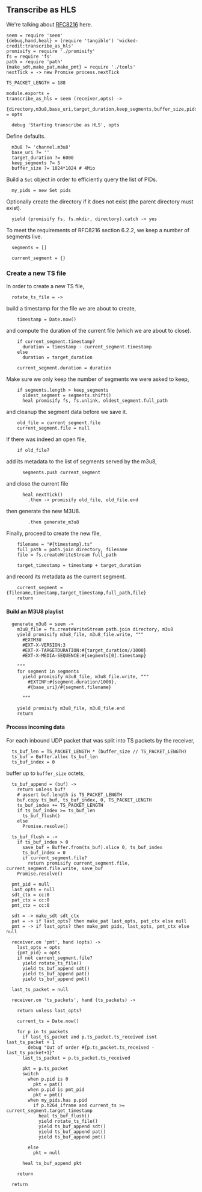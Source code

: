 Transcribe as HLS
-----------------

We're talking about [RFC8216](https://tools.ietf.org/html/rfc8216) here.

    seem = require 'seem'
    {debug,hand,heal} = (require 'tangible') 'wicked-credit:transcribe_as_hls'
    promisify = require './promisify'
    fs = require 'fs'
    path = require 'path'
    {make_sdt,make_pat,make_pmt} = require './tools'
    nextTick = -> new Promise process.nextTick

    TS_PACKET_LENGTH = 188

    module.exports =
    transcribe_as_hls = seem (receiver,opts) ->
      {directory,m3u8,base_uri,target_duration,keep_segments,buffer_size,pids} = opts

      debug 'Starting transcribe as HLS', opts

Define defaults.

      m3u8 ?= 'channel.m3u8'
      base_uri ?= ''
      target_duration ?= 6000
      keep_segments ?= 5
      buffer_size ?= 1024*1024 # 4Mio

Build a `Set` object in order to efficiently query the list of PIDs.

      my_pids = new Set pids

Optionally create the directory if it does not exist (the parent directory must exist).

      yield (promisify fs, fs.mkdir, directory).catch -> yes

To meet the requirements of RFC8216 section 6.2.2, we keep a number of segments live.

      segments = []

      current_segment = {}

### Create a new TS file

In order to create a new TS file,

      rotate_ts_file = ->

build a timestamp for the file we are about to create,

        timestamp = Date.now()

and compute the duration of the current file (which we are about to close).

        if current_segment.timestamp?
          duration = timestamp - current_segment.timestamp
        else
          duration = target_duration

        current_segment.duration = duration

Make sure we only keep the number of segments we were asked to keep,

        if segments.length > keep_segments
          oldest_segment = segments.shift()
          heal promisify fs, fs.unlink, oldest_segment.full_path

and cleanup the segment data before we save it.

        old_file = current_segment.file
        current_segment.file = null

If there was indeed an open file,

        if old_file?

add its metadata to the list of segments served by the m3u8,

          segments.push current_segment

and close the current file

          heal nextTick()
            .then -> promisify old_file, old_file.end

then generate the new M3U8.

            .then generate_m3u8

Finally, proceed to create the new file,

        filename = "#{timestamp}.ts"
        full_path = path.join directory, filename
        file = fs.createWriteStream full_path

        target_timestamp = timestamp + target_duration

and record its metadata as the current segment.

        current_segment = {filename,timestamp,target_timestamp,full_path,file}
        return

#### Build an M3U8 playlist

      generate_m3u8 = seem ->
        m3u8_file = fs.createWriteStream path.join directory, m3u8
        yield promisify m3u8_file, m3u8_file.write, """
          #EXTM3U
          #EXT-X-VERSION:3
          #EXT-X-TARGETDURATION:#{target_duration//1000}
          #EXT-X-MEDIA-SEQUENCE:#{segments[0].timestamp}

        """
        for segment in segments
          yield promisify m3u8_file, m3u8_file.write, """
            #EXTINF:#{segment.duration/1000},
            #{base_uri}/#{segment.filename}

          """

        yield promisify m3u8_file, m3u8_file.end
        return

#### Process incoming data

For each inbound UDP packet that was split into TS packets by the receiver,

      ts_buf_len = TS_PACKET_LENGTH * (buffer_size // TS_PACKET_LENGTH)
      ts_buf = Buffer.alloc ts_buf_len
      ts_buf_index = 0

buffer up to `buffer_size` octets,

      ts_buf_append = (buf) ->
        return unless buf?
        # assert buf.length is TS_PACKET_LENGTH
        buf.copy ts_buf, ts_buf_index, 0, TS_PACKET_LENGTH
        ts_buf_index += TS_PACKET_LENGTH
        if ts_buf_index >= ts_buf_len
          ts_buf_flush()
        else
          Promise.resolve()

      ts_buf_flush = ->
        if ts_buf_index > 0
          save_buf = Buffer.from(ts_buf).slice 0, ts_buf_index
          ts_buf_index = 0
          if current_segment.file?
            return promisify current_segment.file, current_segment.file.write, save_buf
        Promise.resolve()

      pmt_pid = null
      last_opts = null
      sdt_ctx = cc:0
      pat_ctx = cc:0
      pmt_ctx = cc:0

      sdt = -> make_sdt sdt_ctx
      pat = -> if last_opts? then make_pat last_opts, pat_ctx else null
      pmt = -> if last_opts? then make_pmt pids, last_opts, pmt_ctx else null

      receiver.on 'pmt', hand (opts) ->
        last_opts = opts
        {pmt_pid} = opts
        if not current_segment.file?
          yield rotate_ts_file()
          yield ts_buf_append sdt()
          yield ts_buf_append pat()
          yield ts_buf_append pmt()

      last_ts_packet = null

      receiver.on 'ts_packets', hand (ts_packets) ->

        return unless last_opts?

        current_ts = Date.now()

        for p in ts_packets
          if last_ts_packet and p.ts_packet.ts_received isnt last_ts_packet + 1
            debug "Out of order #{p.ts_packet.ts_received - last_ts_packet+1}"
          last_ts_packet = p.ts_packet.ts_received

          pkt = p.ts_packet
          switch
            when p.pid is 0
              pkt = pat()
            when p.pid is pmt_pid
              pkt = pmt()
            when my_pids.has p.pid
              if p.h264_iframe and current_ts >= current_segment.target_timestamp
                heal ts_buf_flush()
                yield rotate_ts_file()
                yield ts_buf_append sdt()
                yield ts_buf_append pat()
                yield ts_buf_append pmt()

            else
              pkt = null

          heal ts_buf_append pkt

        return

      return

